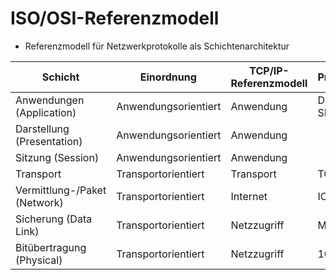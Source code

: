 # ISO/OSI-Referenzmodell

* Referenzmodell für Netzwerkprotokolle als Schichtenarchitektur

| Schicht                      | Einordnung           | TCP/IP-Referenzmodell | Protokollbeispiele       |
| -                            | -                    | -                     | -                        |
| Anwendungen (Application)    | Anwendungsorientiert | Anwendung             | DHCP, DNS, SMTP, HTTP(s) |
| Darstellung (Presentation)   | Anwendungsorientiert | Anwendung             |                          |
| Sitzung (Session)            | Anwendungsorientiert | Anwendung             |                          |
| Transport                    | Transportorientiert  | Transport             | TCP, UDP                 |
| Vermittlung-/Paket (Network) | Transportorientiert  | Internet              | ICMP, IP, IPsec          |
| Sicherung (Data Link)        | Transportorientiert  | Netzzugriff           | MAC                      |
| Bitübertragung (Physical)    | Transportorientiert  | Netzzugriff           | 1000BASE-T               |
